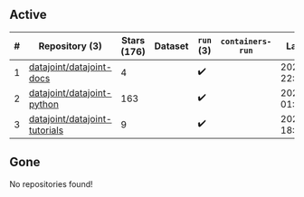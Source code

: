 ## Active
| # | Repository (3) | Stars (176) | Dataset | `run` (3) | `containers-run` | Last Modified |
| --- | --- | --- | --- | --- | --- | --- |
| 1 | [datajoint/datajoint-docs](https://github.com/datajoint/datajoint-docs) | 4 |  | :heavy_check_mark: |  | 2024-05-10 22:29:05+00:00 |
| 2 | [datajoint/datajoint-python](https://github.com/datajoint/datajoint-python) | 163 |  | :heavy_check_mark: |  | 2024-06-13 01:48:41+00:00 |
| 3 | [datajoint/datajoint-tutorials](https://github.com/datajoint/datajoint-tutorials) | 9 |  | :heavy_check_mark: |  | 2024-07-03 18:44:06+00:00 |

## Gone
No repositories found!
